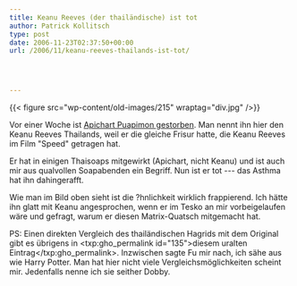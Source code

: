 ```yaml
---
title: Keanu Reeves (der thailändische) ist tot
author: Patrick Kollitsch
type: post
date: 2006-11-23T02:37:50+00:00
url: /2006/11/keanu-reeves-thailands-ist-tot/




---
```

{{< figure src="wp-content/old-images/215" wraptag="div.jpg" />}}

Vor einer Woche ist [Apichart Puapimon gestorben][1]. Man nennt ihn hier den Keanu Reeves Thailands, weil er die gleiche Frisur hatte, die Keanu Reeves im Film "Speed" getragen hat.

Er hat in einigen Thaisoaps mitgewirkt (Apichart, nicht Keanu) und ist auch mir aus qualvollen Soapabenden ein Begriff. Nun ist er tot --- das Asthma hat ihn dahingerafft.

Wie man im Bild oben sieht ist die ?hnlichkeit wirklich frappierend. Ich hätte ihn glatt mit Keanu angesprochen, wenn er im Tesko an mir vorbeigelaufen wäre und gefragt, warum er diesen Matrix-Quatsch mitgemacht hat.

PS: Einen direkten Vergleich des thailändischen Hagrids mit dem Original gibt es übrigens in <txp:gho_permalink id="135">diesem uralten Eintrag</txp:gho_permalink>. Inzwischen sagte Fu mir nach, ich sähe aus wie Harry Potter. Man hat hier nicht viele Vergleichsmöglichkeiten scheint mir. Jedenfalls nenne ich sie seither Dobby.

 [1]: http://www.nationmultimedia.com/2006/11/17/national/national_30019210.php
